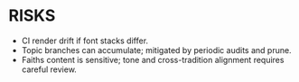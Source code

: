 # RISKS

- CI render drift if font stacks differ.
- Topic branches can accumulate; mitigated by periodic audits and prune.
- Faiths content is sensitive; tone and cross-tradition alignment requires careful review.
